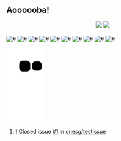 ## Aoooooba!

<div align="center">
    <!-- PAINEL COM STATS -->
    <img height="180em" src="https://github-readme-stats.vercel.app/api?username=onesg&show_icons=true&theme=midnight-purple&include_all_commits=true&count_private=true"/>
    <!-- PAINEL COM AS LINGUAGENS -->
    <img height="180em" src="https://github-readme-stats.vercel.app/api/top-langs/?username=onesg&layout=compact&langs_count=7&theme=midnight-purple"/>
</div>

<!-- INICIO LINGUAGENS -->
<div style="display: inline_block"><br>
    <img align="center" alt="#" height="30" width="40" src="https://cdn.jsdelivr.net/gh/devicons/devicon/icons/java/java-original.svg" />
    <img align="center" alt="#" height="30" width="40" src="https://cdn.jsdelivr.net/gh/devicons/devicon/icons/php/php-original.svg" />
    <img align="center" alt="#" height="30" width="40" src="https://cdn.jsdelivr.net/gh/devicons/devicon/icons/html5/html5-original.svg" />
    <img align="center" alt="#" height="30" width="40" src="https://cdn.jsdelivr.net/gh/devicons/devicon/icons/css3/css3-original.svg" />
    <img align="center" alt="#" height="30" width="40" src="https://cdn.jsdelivr.net/gh/devicons/devicon/icons/javascript/javascript-original.svg" />
    <img align="center" alt="#" height="30" width="40" src="https://cdn.jsdelivr.net/gh/devicons/devicon/icons/c/c-original.svg" />
    <img align="center" alt="#" height="30" width="40" src="https://cdn.jsdelivr.net/gh/devicons/devicon/icons/nodejs/nodejs-original.svg" />
    <img align="center" alt="#" height="30" width="40" src="https://cdn.jsdelivr.net/gh/devicons/devicon/icons/dart/dart-original.svg" />
    <img align="center" alt="#" height="30" width="40" src="https://cdn.jsdelivr.net/gh/devicons/devicon/icons/flutter/flutter-original.svg" />
    <img align="center" alt="#" height="30" width="40" src="https://cdn.jsdelivr.net/gh/devicons/devicon/icons/laravel/laravel-plain.svg" />
</div>
<!-- FIM LINGUAGENS -->

<!-- SNAKE GAME NOS COMMITS -->
![Snake animation](https://github.com/onesg/onesg/blob/output/github-contribution-grid-snake.svg)

<!--START_SECTION:activity-->
1. ❗️ Closed issue [#1](https://github.com/onesg/testIssue/issues/1) in [onesg/testIssue](https://github.com/onesg/testIssue)
<!--END_SECTION:activity-->




